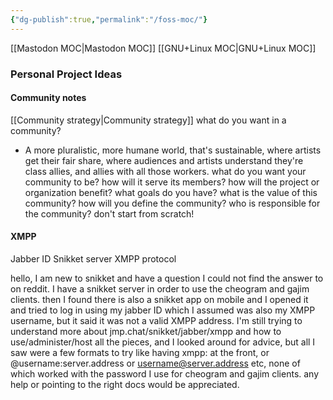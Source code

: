 ```yaml
---
{"dg-publish":true,"permalink":"/foss-moc/"}
---
```


[[Mastodon MOC\|Mastodon MOC]]
[[GNU+Linux MOC\|GNU+Linux MOC]]

### Personal Project Ideas


#### Community notes
[[Community strategy\|Community strategy]]
what do you want in a community?
- A more pluralistic, more humane world, that's sustainable, where artists get their fair share, where audiences and artists understand they're class allies, and allies with all those workers. 
what do you want your community to be?
how will it serve its members?
how will the project or organization benefit?
what goals do you have?
what is the value of this community?
how will you define the community?
who is responsible for the community?
don't start from scratch!

#### XMPP
Jabber ID
Snikket server
XMPP protocol

hello, I am new to snikket and have a question I could not find the answer to on reddit. I have a snikket server in order to use the cheogram and gajim clients. then I found there is also a snikket app on mobile and I opened it and tried to log in using my jabber ID which I assumed was also my XMPP username, but it said it was not a valid XMPP address. I'm still trying to understand more about jmp.chat/snikket/jabber/xmpp and how to use/administer/host all the pieces, and I looked around for advice, but all I saw were a few formats to try like having xmpp: at the front, or @username:server.address or username@server.address etc, none of which worked with the password I use for cheogram and gajim clients. any help or pointing to the right docs would be appreciated.

